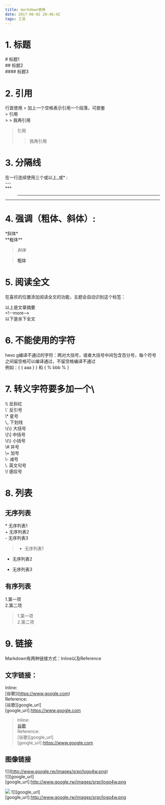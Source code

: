 ```yaml
---
title: markdown使用
date: 2017-06-02 20:46:42
tags: 工具
---
```


# 1. 标题  
\# 标题1  
\#\# 标题2  
\#\#\#\# 标题3   

# 2. 引用   
行首使用 \> 加上一个空格表示引用一个段落，可嵌套  
\> 引用  
\> \> 我再引用
> 引用
> > 我再引用  

# 3. 分隔线  
在一行连续使用三个或以上_或\* \:   
\-\-\-  
\*\*\*   

>---
***  

# 4. 强调（粗体、斜体）:  
\*斜体\*  
\*\*粗体\*\*  

>*斜体*   
 
>**粗体**

# 5. 阅读全文  
在喜欢的位置添加阅读全文的功能，主题会自动识别这个标签：
  
以上是文章摘要  
<\!\-\-more\-\-\>  
以下是余下全文  

# 6. 不能使用的字符
hexo g编译不通过的字符：两对大括号，或者大括号中间包含百分号，每个符号之间留空格可以编译通过，不留空格编译不通过  
例如：\{ \{ aaa \} \}  和 \{ % bbb % \}

 
# 7. 转义字符要多加一个\  
\\\\ 反斜杠  
\\\` 反引号  
\\\* 星号  
\\\_ 下划线  
\\\{\\\} 大括号  
\\\[\\\] 中括号  
\\\(\\\) 小括号  
\\\# 井号  
\\\+ 加号  
\\\- 减号  
\\\. 英文句号  
\\\! 感叹号  

# 8. 列表
## 无序列表  
\* 无序列表1  
\+ 无序列表2  
\- 无序列表3 

>* 无序列表1  
+ 无序列表2  
- 无序列表3

## 有序列表
1.第一项  
2.第二项  

>1.第一项  
2.第二项    

# 9. 链接
Markdown有两种链接方式：Inline以及Reference  
## 文字链接：
Inline:  
\[谷歌](https://www.google.com)   
Reference:  
\[谷歌]\[google_url]  
\[google_url]:https://www.google.com  

>Inline:  
[谷歌](https://www.google.com)   
Reference:  
[谷歌][google_url]  
[google_url]:https://www.google.com  

## 图像链接
\!\[\](http://www.google.rw/images/srpr/logo4w.png)  
\!\[\]\[google_url\]  
\[google_url\]:http://www.google.rw/images/srpr/logo4w.png  

![](http://www.google.rw/images/srpr/logo4w.png)
![][google_url]
[google_url]:http://www.google.rw/images/srpr/logo4w.png
